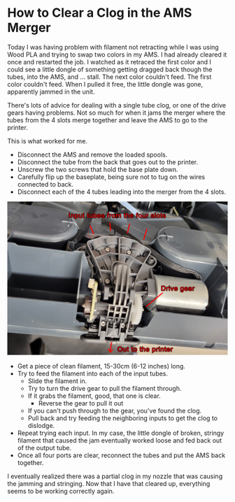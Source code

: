 # How to Clear a Clog in the AMS Merger

Today I was having problem with filament not retracting while I was
using Wood PLA and trying to swap two colors in my AMS. I had already
cleared it once and restarted the job. I watched as it retraced the
first color and I could see a little dongle of something getting dragged
back though the tubes, into the AMS, and ... stall. The next color
couldn't feed. The first color couldn't feed. When I pulled it free, the
little dongle was gone, apparently jammed in the unit.

There's lots of advice for dealing with a single tube clog, or one of
the drive gears having problems. Not so much for when it jams the
merger where the tubes from the 4 slots merge together and leave the
AMS to go to the printer. 

This is what worked for me.

- Disconnect the AMS and remove the loaded spools.
- Disconnect the tube from the back that goes out to the printer.
- Unscrew the two screws that hold the base plate down.
- Carefully flip up the baseplate, being sure not to tug on the wires
  connected to back.
- Disconnect each of the 4 tubes leading into the merger from
  the 4 slots.

![AMS merger/splitter](../images/ams_splitter_clog.png)

- Get a piece of clean filament, 15-30cm (6-12 inches) long.
- Try to feed the filament into each of the input tubes.
  - Slide the filament in.
  - Try to turn the drive gear to pull the filament through.
  - If it grabs the filament, good, that one is clear.
    - Reverse the gear to pull it out
  - If you can't push through to the gear, you've found the clog.
  - Pull back and try feeding the neighboring inputs to get the clog
    to dislodge.
- Repeat trying each input. In my case, the little dongle of broken,
  stringy filament that caused the jam eventually worked loose and fed
  back out of the output tube.
- Once all four ports are clear, reconnect the tubes and put the AMS
  back together.

I eventually realized there was a partial clog in my nozzle that was
causing the jamming and stringing. Now that I have that cleared up,
everything seems to be working correctly again.

